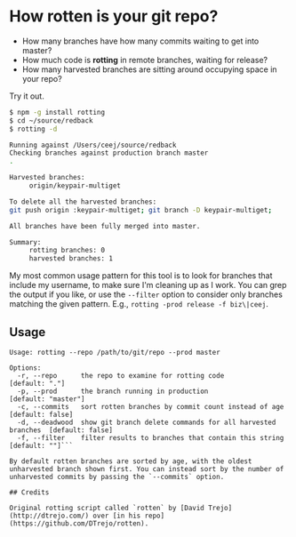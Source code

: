 # How rotten is your git repo?

- How many branches have how many commits waiting to get into master?
- How much code is **rotting** in remote branches, waiting for release?
- How many harvested branches are sitting around occupying space in your repo?

Try it out.

```sh
$ npm -g install rotting
$ cd ~/source/redback
$ rotting -d

Running against /Users/ceej/source/redback
Checking branches against production branch master
.

Harvested branches:
	 origin/keypair-multiget

To delete all the harvested branches:
git push origin :keypair-multiget; git branch -D keypair-multiget;

All branches have been fully merged into master.

Summary:
	 rotting branches: 0
	 harvested branches: 1
```

My most common usage pattern for this tool is to look for branches that include my username, to make sure I'm cleaning up as I work. You can grep the output if you like, or use the `--filter` option to consider only branches matching the given pattern. E.g., `rotting -prod release -f biz\|ceej`.

## Usage

```
Usage: rotting --repo /path/to/git/repo --prod master

Options:
  -r, --repo      the repo to examine for rotting code                        [default: "."]
  -p, --prod      the branch running in production                            [default: "master"]
  -c, --commits   sort rotten branches by commit count instead of age         [default: false]
  -d, --deadwood  show git branch delete commands for all harvested branches  [default: false]
  -f, --filter    filter results to branches that contain this string         [default: ""]```

By default rotten branches are sorted by age, with the oldest unharvested branch shown first. You can instead sort by the number of unharvested commits by passing the `--commits` option.

## Credits

Original rotting script called `rotten` by [David Trejo](http://dtrejo.com/) over [in his repo](https://github.com/DTrejo/rotten).
